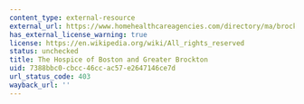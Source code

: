 ```yaml
---
content_type: external-resource
external_url: https://www.homehealthcareagencies.com/directory/ma/brockton/hospice-of-boston-and-hospice-of-greater-brockton/62001/
has_external_license_warning: true
license: https://en.wikipedia.org/wiki/All_rights_reserved
status: unchecked
title: The Hospice of Boston and Greater Brockton
uid: 7388bbc0-cbcc-46cc-ac57-e2647146ce7d
url_status_code: 403
wayback_url: ''
---
```

